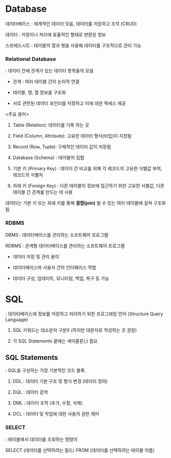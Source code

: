 # Database

데이터베이스 : 체계적인 데이터 모음, 데이터를 저장하고 조작 (CRUD)

데이터 : 저장이나 처리에 효율적인 형태로 변환된 정보 

스프레드시트 : 테이블의 열과 행을 사용해 데이터를 구조적으로 관리 가능 


### Relational Database

: 데이터 간에 관계가 있는 데이터 항목들의 모음 

- 관계 : 여러 테이블 간의 논리적 연결 

- 테이블, 행, 열 정보를 구조화

- 서로 관련된 데이터 포인터를 저장하고 이에 대한 액세스 제공 


<주요 용어>

1. Table (Relation): 데이터를 기록 하는 곳

2. Field (Column, Attribute): 고유한 데이터 형식(타입)이 지정됨

3. Record (Row, Tuple): 구체적인 데이터 값이 저장됨 

4. Database (Schema) : 테이블의 집합

5. 기본 키 (Primary Key) : 데이터 간 비교를 위해 각 레코드의 고유한 식별값 부여, 레코드의 식별자 

6. 외래 키 (Foreign Key) : 다른 테이블의 정보에 접근하기 위한 고유한 식별값, 다른 테이블 간 관계를 만드는 데 사용 

데이터는 기본 키 또는 외래 키를 통해 **결합(join)** 될 수 있는 여러 테이블에 걸쳐 구조화 됨 

### RDBMS

DBMS : 데이터베이스를 관리하는 소프트웨어 프로그램

RDBMS : 관계형 데이터베이스를 관리하는 소프트웨어 프로그램 

- 데이터 저장 및 관리 용이

- 데이터베이스와 사용자 간의 인터페이스 역할

- 데이터 구성, 업데이트, 모니터링, 백업, 복구 등 가능 


# SQL

: 데이터베이스에 정보를 저장하고 처리하기 위한 프로그래밍 언어 (Structure Query Language)

1. SQL 키워드는 대소문자 구분X (하지만 대문자로 작성하는 것 권장)

2. 각 SQL Statements 끝에는 세미콜론(;) 필요 


## SQL Statements

: SQL을 구성하는 가장 기본적인 코드 블록 

1. DDL : 데이터 기본 구조 및 형식 변경 (데이터 정의)

2. DQL : 데이터 검색

3. DML : 데이터 조작 (추가, 수정, 삭제)

4. DCL : 데이터 및 작업에 대한 사용자 권한 제어 


### SELECT

: 테이블에서 데이터를 조회하는 명령어 

SELECT (데이터를 선택하려는 필드) FROM (데이터를 선택하려는 테이블 이름)

